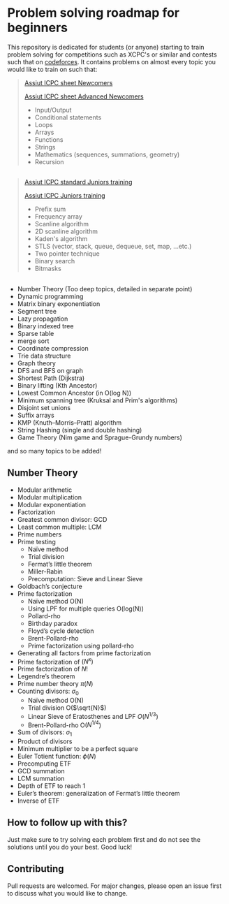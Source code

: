 # Problem solving roadmap for beginners

This repository is dedicated for students (or anyone) starting to train problem solving for competitions such as XCPC's or similar and contests such that on [codeforces](https://codeforces.com/).
It contains problems on almost every topic you would like to train on such that:
>[Assiut ICPC sheet Newcomers](https://github.com/AhmedEssamYassin/Probelm_Solving/tree/main/CP%20Sheets%20Solutions/ICPC%20Assiut%20-%20Newcomers)
>
>[Assiut ICPC sheet Advanced Newcomers](https://github.com/AhmedEssamYassin/Probelm_Solving/tree/main/CP%20Sheets%20Solutions/ICPC%20Assiut%20Advanced%20-%20Newcomers%202023)
>- Input/Output
>- Conditional statements
>- Loops
>- Arrays
>- Functions
>- Strings
>- Mathematics (sequences, summations, geometry)
>- Recursion
##
>[Assiut ICPC standard Juniors training](https://github.com/AhmedEssamYassin/Probelm_Solving/tree/main/CP%20Sheets%20Solutions/ICPC%20Assiut%20-%20Standard%20Juniors%20Phase%201)
>
>[Assiut ICPC Juniors  training]()
>- Prefix sum
>- Frequency array
>- Scanline algorithm
>- 2D scanline algorithm
>- Kaden's algorithm
>- STLS (vector, stack, queue, dequeue, set, map, ...etc.)
>- Two pointer technique
>- Binary search
>- Bitmasks
##
- Number Theory (Too deep topics, detailed in separate point)
- Dynamic programming
- Matrix binary exponentiation
- Segment tree
- Lazy propagation
- Binary indexed tree
- Sparse table
- merge sort
- Coordinate compression
- Trie data structure
- Graph theory
- DFS and BFS on graph
- Shortest Path (Dijkstra)
- Binary lifting (Kth Ancestor)
- Lowest Common Ancestor (in O(log N))
- Minimum spanning tree (Kruksal and Prim's algorithms)
- Disjoint set unions
- Suffix arrays
- KMP (Knuth–Morris–Pratt) algorithm
- String Hashing (single and double hashing)
- Game Theory (Nim game and Sprague-Grundy numbers)

and so many topics to be added!

## Number Theory
- Modular arithmetic
- Modular multiplication
- Modular exponentiation
- Factorization
- Greatest common divisor: GCD
- Least common multiple: LCM
- Prime numbers
- Prime testing
    - Naïve method
    - Trial division
    - Fermat’s little theorem
    - Miller-Rabin
    - Precomputation: Sieve and Linear Sieve
- Goldbach’s conjecture
- Prime factorization
    - Naïve method O(N)
    - Using LPF for multiple queries O(log(N))
    - Pollard-rho
    - Birthday paradox
    - Floyd’s cycle detection
    - Brent-Pollard-rho
    - Prime factorization using pollard-rho
- Generating all factors from prime factorization
- Prime factorization of $(N^x)$
- Prime factorization of $N!$
- Legendre’s theorem
- Prime number theory $π(N)$
- Counting divisors: $σ_0$
    - Naïve method O(N)
    - Trial division O($\sqrt{N}$)
    - Linear Sieve of Eratosthenes and LPF $O(N^{1/3})$    
    - Brent-Pollard-rho O($N^{1/4}$)
- Sum of divisors: $σ_1$
- Product of divisors
- Minimum multiplier to be a perfect square
- Euler Totient function: $\phi(N)$
- Precomputing ETF
- GCD summation
- LCM summation
- Depth of ETF to reach 1
- Euler’s theorem: generalization of Fermat’s little theorem
- Inverse of ETF
## How to follow up with this?
Just make sure to try solving each problem first and do not see the solutions until you do your best.
Good luck!

## Contributing

Pull requests are welcomed. For major changes, please open an issue first
to discuss what you would like to change.
